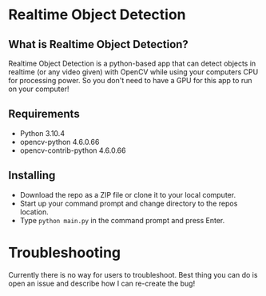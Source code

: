 # Realtime Object Detection

## What is Realtime Object Detection?

Realtime Object Detection is a python-based app that can detect objects in realtime (or any video given) with OpenCV while using your computers CPU for processing power. So you don't need to have a GPU for this app to run on your computer!

## Requirements

- Python 3.10.4 
- opencv-python 4.6.0.66
- opencv-contrib-python 4.6.0.66

## Installing

- Download the repo as a ZIP file or clone it to your local computer.
- Start up your command prompt and change directory to the repos location.
- Type `python main.py` in the command prompt and press Enter.

# Troubleshooting

Currently there is no way for users to troubleshoot. Best thing you can do is open an issue and describe how I can re-create the bug!
